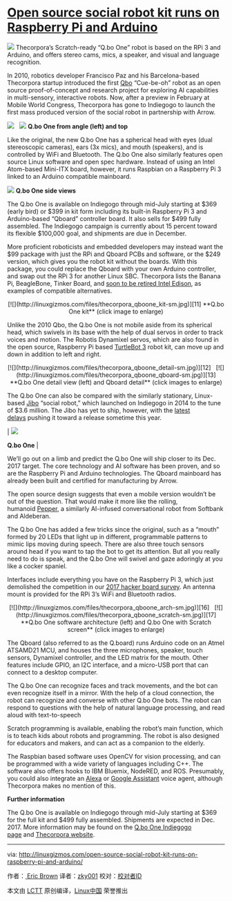 # [Open source social robot kit runs on Raspberry Pi and Arduino][22]



![](http://linuxgizmos.com/files/thecorpora_qboone-thm.jpg)
Thecorpora’s Scratch-ready “Q.bo One” robot is based on the RPi 3 and Arduino, and offers stereo cams, mics, a speaker, and visual and language recognition.

In 2010, robotics developer Francisco Paz and his Barcelona-based Thecorpora startup introduced the first [Qbo][6] “Cue-be-oh” robot as an open source proof-of-concept and research project for exploring AI capabilities in multi-sensory, interactive robots. Now, after a preview in February at Mobile World Congress, Thecorpora has gone to Indiegogo to launch the first mass produced version of the social robot in partnership with Arrow.


 [![](http://linuxgizmos.com/files/thecorpora_qboone-sm.jpg)][7]   [![](http://linuxgizmos.com/files/thecorpora_qboone2-sm.jpg)][8] 
**Q.bo One from angle (left) and top**


Like the original, the new Q.bo One has a spherical head with eyes (dual stereoscopic cameras), ears (3x mics), and mouth (speakers), and is controlled by WiFi and Bluetooth. The Q.bo One also similarly features open source Linux software and open spec hardware. Instead of using an Intel Atom-based Mini-ITX board, however, it runs Raspbian on a Raspberry Pi 3 linked to an Arduino compatible mainboard.


 [![](http://linuxgizmos.com/files/thecorpora_qboone_side-sm.jpg)][9] 
**Q.bo One side views**


The Q.bo One is available on Indiegogo through mid-July starting at $369 (early bird) or $399 in kit form including its built-in Raspberry Pi 3 and Arduino-based “Qboard” controller board. It also sells for $499 fully assembled. The Indiegogo campaign is currently about 15 percent toward its flexible $100,000 goal, and shipments are due in December.

More proficient roboticists and embedded developers may instead want the $99 package with just the RPi and Qboard PCBs and software, or the $249 version, which gives you the robot kit without the boards. With this package, you could replace the Qboard with your own Arduino controller, and swap out the RPi 3 for another Linux SBC. Thecorpora lists the Banana Pi, BeagleBone, Tinker Board, and [soon to be retired Intel Edison][10], as examples of compatible alternatives.

<center>
 [![](http://linuxgizmos.com/files/thecorpora_qboone_kit-sm.jpg)][11] 
**Q.bo One kit**
(click image to enlarge)
</center>

Unlike the 2010 Qbo, the Q.bo One is not mobile aside from its spherical head, which swivels in its base with the help of dual servos in order to track voices and motion. The Robotis Dynamixel servos, which are also found in the open source, Raspberry Pi based [TurtleBot 3][23] robot kit, can move up and down in addition to left and right.

<center>
 [![](http://linuxgizmos.com/files/thecorpora_qboone_detail-sm.jpg)][12]   [![](http://linuxgizmos.com/files/thecorpora_qboone_qboard-sm.jpg)][13] 
**Q.bo One detail view (left) and Qboard detail**
(click images to enlarge)
</center>

The Q.bo One can also be compared with the similarly stationary, Linux-based [Jibo][24] “social robot,” which launched on Indiegogo in 2014 to the tune of $3.6 million. The Jibo has yet to ship, however, with the [latest delays][25] pushing it toward a release sometime this year.

| 
![](http://linuxgizmos.com/files/thecorpora_qboone_mouth.jpg)

**Q.bo One** |

We’ll go out on a limb and predict the Q.bo One will ship closer to its Dec. 2017 target. The core technology and AI software has been proven, and so are the Raspberry Pi and Arduino technologies. The Qboard mainboard has already been built and certified for manufacturing by Arrow.

The open source design suggests that even a mobile version wouldn’t be out of the question. That would make it more like the rolling, humanoid [Pepper][14], a similarly AI-infused conversational robot from Softbank and Aldeberan.

The Q.bo One has added a few tricks since the original, such as a “mouth” formed by 20 LEDs that light up in different, programmable patterns to mimic lips moving during speech. There are also three touch sensors around head if you want to tap the bot to get its attention. But all you really need to do is speak, and the Q.bo One will swivel and gaze adoringly at you like a cocker spaniel.

Interfaces include everything you have on the Raspberry Pi 3, which just demolished the competition in our [2017 hacker board survey][15]. An antenna mount is provided for the RPi 3’s WiFi and Bluetooth radios.

<center>
 [![](http://linuxgizmos.com/files/thecorpora_qboone_arch-sm.jpg)][16]   [![](http://linuxgizmos.com/files/thecorpora_qboone_scratch-sm.jpg)][17] 
**Q.bo One software architecture (left) and Q.bo One with Scratch screen**
(click images to enlarge)
</center>

The Qboard (also referred to as the Q.board) runs Arduino code on an Atmel ATSAMD21 MCU, and houses the three microphones, speaker, touch sensors, Dynamixel controller, and the LED matrix for the mouth. Other features include GPIO, an I2C interface, and a micro-USB port that can connect to a desktop computer.

The Q.bo One can recognize faces and track movements, and the bot can even recognize itself in a mirror. With the help of a cloud connection, the robot can recognize and converse with other Q.bo One bots. The robot can respond to questions with the help of natural language processing, and read aloud with text-to-speech

Scratch programming is available, enabling the robot’s main function, which is to teach kids about robots and programming. The robot is also designed for educators and makers, and can act as a companion to the elderly.

The Raspbian based software uses OpenCV for vision processing, and can be programmed with a wide variety of languages including C++. The software also offers hooks to IBM Bluemix, NodeRED, and ROS. Presumably, you could also integrate an [Alexa][18] or [Google Assistant][19] voice agent, although Thecorpora makes no mention of this.



**Further information**

The Q.bo One is available on Indiegogo through mid-July starting at $369 for the full kit and $499 fully assembled. Shipments are expected in Dec. 2017\. More information may be found on the [Q.bo One Indiegogo page][20] and [Thecorpora website][21].

--------------------------------------------------------------------------------

via: http://linuxgizmos.com/open-source-social-robot-kit-runs-on-raspberry-pi-and-arduino/

作者：[ Eric Brown][a]
译者：[zky001](https://github.com/zky001)
校对：[校对者ID](https://github.com/校对者ID)

本文由 [LCTT](https://github.com/LCTT/TranslateProject) 原创编译，[Linux中国](https://linux.cn/) 荣誉推出

[a]:http://linuxgizmos.com/open-source-social-robot-kit-runs-on-raspberry-pi-and-arduino/
[1]:http://twitter.com/share?url=http://linuxgizmos.com/open-source-social-robot-kit-runs-on-raspberry-pi-and-arduino/&text=Open+source+social+robot+kit+runs+on+Raspberry+Pi+and+Arduino+
[2]:https://plus.google.com/share?url=http://linuxgizmos.com/open-source-social-robot-kit-runs-on-raspberry-pi-and-arduino/
[3]:http://www.facebook.com/sharer.php?u=http://linuxgizmos.com/open-source-social-robot-kit-runs-on-raspberry-pi-and-arduino/
[4]:http://www.linkedin.com/shareArticle?mini=true&url=http://linuxgizmos.com/open-source-social-robot-kit-runs-on-raspberry-pi-and-arduino/
[5]:http://reddit.com/submit?url=http://linuxgizmos.com/open-source-social-robot-kit-runs-on-raspberry-pi-and-arduino/&title=Open%20source%20social%20robot%20kit%20runs%20on%20Raspberry%20Pi%20and%20Arduino
[6]:http://linuxdevices.linuxgizmos.com/open-source-robot-is-all-eyes/
[7]:http://linuxgizmos.com/files/thecorpora_qboone.jpg
[8]:http://linuxgizmos.com/files/thecorpora_qboone2.jpg
[9]:http://linuxgizmos.com/files/thecorpora_qboone_side.jpg
[10]:http://linuxgizmos.com/intel-pulls-the-plug-on-its-joule-edison-and-galileo-boards/
[11]:http://linuxgizmos.com/files/thecorpora_qboone_kit.jpg
[12]:http://linuxgizmos.com/files/thecorpora_qboone_detail.jpg
[13]:http://linuxgizmos.com/files/thecorpora_qboone_qboard.jpg
[14]:http://linuxgizmos.com/worlds-first-emotional-robot-runs-linux/
[15]:http://linuxgizmos.com/2017-hacker-board-survey-raspberry-pi-still-rules-but-x86-sbcs-make-gains/
[16]:http://linuxgizmos.com/files/thecorpora_qboone_arch.jpg
[17]:http://linuxgizmos.com/files/thecorpora_qboone_scratch.jpg
[18]:http://linuxgizmos.com/how-to-add-alexa-to-your-raspberry-pi-3-gizmo/
[19]:http://linuxgizmos.com/free-raspberry-pi-voice-kit-taps-google-assistant-sdk/
[20]:https://www.indiegogo.com/projects/q-bo-one-an-open-source-robot-for-everyone#/
[21]:http://thecorpora.com/
[22]:http://linuxgizmos.com/open-source-social-robot-kit-runs-on-raspberry-pi-and-arduino/
[23]:http://linuxgizmos.com/ubuntu-driven-turtlebot-gets-a-major-rev-with-a-pi-or-joule-in-the-drivers-seat/
[24]:http://linuxgizmos.com/cheery-social-robot-owes-it-all-to-its-inner-linux/
[25]:https://www.slashgear.com/jibo-delayed-to-2017-as-social-robot-hits-more-hurdles-20464725/
